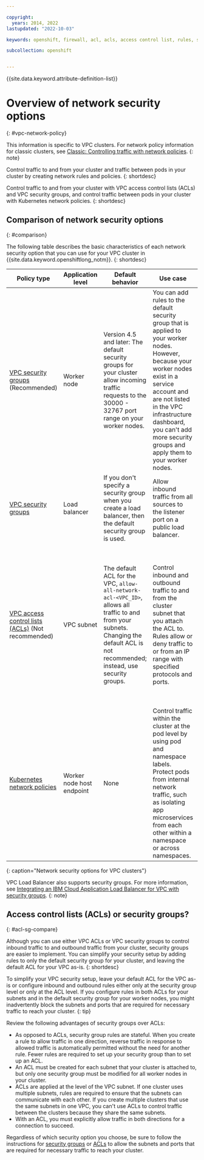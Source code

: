```yaml
---

copyright: 
  years: 2014, 2022
lastupdated: "2022-10-03"

keywords: openshift, firewall, acl, acls, access control list, rules, security group

subcollection: openshift


---
```


{{site.data.keyword.attribute-definition-list}}



# Overview of network security options
{: #vpc-network-policy}

This information is specific to VPC clusters. For network policy information for classic clusters, see [Classic: Controlling traffic with network policies](/docs/containers?topic=containers-network_policies).
{: note}

Control traffic to and from your cluster and traffic between pods in your cluster by creating network rules and policies.
{: shortdesc}

Control traffic to and from your cluster with VPC access control lists (ACLs) and VPC security groups, and control traffic between pods in your cluster with Kubernetes network policies.
{: shortdesc}

## Comparison of network security options
{: #comparison}

The following table describes the basic characteristics of each network security option that you can use for your VPC cluster in {{site.data.keyword.openshiftlong_notm}}.
{: shortdesc}

|Policy type|Application level|Default behavior|Use case|Limitations|
|-----------|-----------------|----------------|--------|-----------|
|[VPC security groups](/docs/containers?topic=containers-vpc-security-group) (Recommended)|Worker node|Version 4.5 and later: The default security groups for your cluster allow incoming traffic requests to the 30000 - 32767 port range on your worker nodes. |You can add rules to the default security group that is applied to your worker nodes. However, because your worker nodes exist in a service account and are not listed in the VPC infrastructure dashboard, you can't add more security groups and apply them to your worker nodes.|
|[VPC security groups](/docs/vpc?topic=vpc-alb-integration-with-security-groups)|Load balancer|If you don't specify a security group when you create a load balancer, then the default security group is used.|Allow inbound traffic from all sources to the listener port on a public load balancer.|None|
|[VPC access control lists (ACLs)](/docs/openshift?topic=openshift-vpc-acls) (Not recommended)|VPC subnet|The default ACL for the VPC, `allow-all-network-acl-<VPC_ID>`, allows all traffic to and from your subnets. Changing the default ACL is not recommended; instead, use security groups.|Control inbound and outbound traffic to and from the cluster subnet that you attach the ACL to. Rules allow or deny traffic to or from an IP range with specified protocols and ports.|can't be used to control traffic between the clusters that share the same VPC subnets. Instead, you can [create Calico policies](/docs/containers?topic=containers-network_policies#isolate_workers) to isolate your clusters on the private network.|
|[Kubernetes network policies](/docs/containers?topic=containers-vpc-kube-policies)|Worker node host endpoint|None|Control traffic within the cluster at the pod level by using pod and namespace labels. Protect pods from internal network traffic, such as isolating app microservices from each other within a namespace or across namespaces.|None|
{: caption="Network security options for VPC clusters"}

VPC Load Balancer also supports security groups. For more information, see [Integrating an IBM Cloud Application Load Balancer for VPC with security groups](/docs/vpc?topic=vpc-alb-integration-with-security-groups).
{: note}


## Access control lists (ACLs) or security groups?
{: #acl-sg-compare}

Although you can use either VPC ACLs or VPC security groups to control inbound traffic to and outbound traffic from your cluster, security groups are easier to implement. You can simplify your security setup by adding rules to only the default security group for your cluster, and leaving the default ACL for your VPC as-is.
{: shortdesc}

To simplify your VPC security setup, leave your default ACL for the VPC as-is or configure inbound and outbound rules either only at the security group level or only at the ACL level. If you configure rules in both ACLs for your subnets and in the default security group for your worker nodes, you might inadvertently block the subnets and ports that are required for necessary traffic to reach your cluster.
{: tip}

Review the following advantages of security groups over ACLs:
- As opposed to ACLs, security group rules are stateful. When you create a rule to allow traffic in one direction, reverse traffic in response to allowed traffic is automatically permitted without the need for another rule. Fewer rules are required to set up your security group than to set up an ACL.
- An ACL must be created for each subnet that your cluster is attached to, but only one security group must be modified for all worker nodes in your cluster.
- ACLs are applied at the level of the VPC subnet. If one cluster uses multiple subnets, rules are required to ensure that the subnets can communicate with each other. If you create multiple clusters that use the same subnets in one VPC, you can't use ACLs to control traffic between the clusters because they share the same subnets.
- With an ACL, you must explicitly allow traffic in both directions for a connection to succeed.

Regardless of which security option you choose, be sure to follow the instructions for [security groups](/docs/containers?topic=containers-vpc-security-group) or [ACLs](/docs/openshift?topic=openshift-vpc-acls) to allow the subnets and ports that are required for necessary traffic to reach your cluster.




